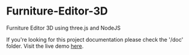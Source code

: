 # Furniture-Editor-3D
Furniture Editor 3D using three.js and NodeJS

If you're looking for this project documentation please check the '/doc' folder.
Visit the live demo [here](https://furniture-editor.herokuapp.com/).
